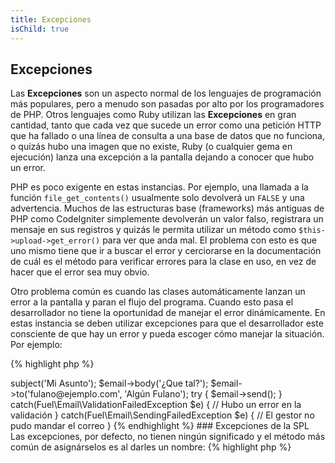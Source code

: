 ```yaml
---
title: Excepciones
isChild: true
---
```


## Excepciones

Las **Excepciones** son un aspecto normal de los lenguajes de programación más populares, pero a menudo son pasadas por alto por los programadores de PHP. Otros lenguajes como Ruby utilizan las **Excepciones** en gran cantidad, tanto que cada vez que sucede un error como una petición HTTP que ha fallado o una línea de consulta a una base de datos que no funciona, o quizás hubo una imagen que no existe, Ruby (o cualquier gema en ejecución) lanza una excepción a la pantalla dejando a conocer que hubo un error.

PHP es poco exigente en estas instancias. Por ejemplo, una llamada a la función `file_get_contents()` usualmente solo devolverá un `FALSE` y una advertencia. Muchos de las estructuras base (frameworks) más antiguas de PHP como CodeIgniter simplemente devolverán un valor falso, registrara un mensaje en sus registros y quizás le permita utilizar un método como `$this->upload->get_error()` para ver que anda mal. El problema con esto es que uno mismo tiene que ir a buscar el error y cerciorarse en la documentación de cuál es el método para verificar errores para la clase en uso, en vez de hacer que el error sea muy obvio.

Otro problema común es cuando las clases automáticamente lanzan un error a la pantalla y paran el flujo del programa. Cuando esto pasa el desarrollador no tiene la oportunidad de manejar el error dinámicamente. En estas instancia se deben utilizar excepciones para que el desarrollador este consciente de que hay un error y pueda escoger cómo manejar la situación. Por ejemplo:

{% highlight php %}
<?php
$email = new Fuel\Email;
$email->subject('Mi Asunto');
$email->body('¿Que tal?');
$email->to('fulano@ejemplo.com', 'Algún Fulano');

try
{
    $email->send();
}
catch(Fuel\Email\ValidationFailedException $e)
{
    // Hubo un error en la validación
}
catch(Fuel\Email\SendingFailedException $e)
{
    // El gestor no pudo mandar el correo
}
{% endhighlight %}

### Excepciones de la SPL

Las excepciones, por defecto, no tienen ningún significado y el método más común de asignárselos es al darles un nombre:

{% highlight php %}
<?php
class ValidationException extends Exception {}
{% endhighlight %}

Esto le permite añadir múltiples bloques `catch` y manejar diferentes excepciones de diferente manera. Esto puede conducir a la creación de una gran cantidad de excepciones particulares solo a su aplicación, muchas de las cuales pudieran eliminarse al usar las excepciones que provee la [extensión de la SPL][splext].

Si, por ejemplo, utiliza el método mágico `__call()` y este solicita un método inválido, entonces en vez de lanzar una excepción estándar de significado dudoso, o crear una excepción particular, solo necesita hacer esto:

{% highlight php %}
<?php
throw new BadFunctionCallException;
{% endhighlight %}


* [Leer acerca de las Excepciones][exceptions]
* [Leer acerca de las Excepciones de la SPL][splexe]
* [Como anidar excepciones en PHP][nesting-exceptions-in-php]
* [Las mejores prácticas para las excepciones en PHP 5.3][exception-best-practices53]

[exceptions]: http://php.net/manual/es/language.exceptions.php
[splexe]: http://php.net/manual/es/spl.exceptions.php
[splext]: /php-the-right-way/#biblioteca_estándar_de_php
[exception-best-practices53]: http://ralphschindler.com/2010/09/15/exception-best-practices-in-php-5-3
[nesting-exceptions-in-php]: http://www.brandonsavage.net/exceptional-php-nesting-exceptions-in-php/
